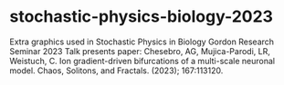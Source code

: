 # stochastic-physics-biology-2023
Extra graphics used in Stochastic Physics in Biology Gordon Research Seminar 2023
Talk presents paper: Chesebro, AG, Mujica-Parodi, LR, Weistuch, C. Ion gradient-driven bifurcations of a multi-scale neuronal model. Chaos, Solitons, and Fractals. (2023); 167:113120.
